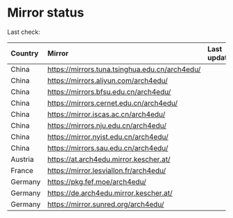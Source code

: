 <script src="./time.js"></script>
# Mirror status
Last check: <script type="text/javascript">localize(1736304694.7634182);</script>

|Country|Mirror|Last update|
|:------|:-----|:----------|
|China|https://mirrors.tuna.tsinghua.edu.cn/arch4edu/|<script type="text/javascript">localize(1736275759);</script>|
|China|https://mirrors.aliyun.com/arch4edu/|<script type="text/javascript">localize(1736275759);</script>|
|China|https://mirrors.bfsu.edu.cn/arch4edu/|<script type="text/javascript">localize(1736232159);</script>|
|China|https://mirrors.cernet.edu.cn/arch4edu/|<script type="text/javascript">localize(1736275759);</script>|
|China|https://mirror.iscas.ac.cn/arch4edu/|<script type="text/javascript">localize(1736232159);</script>|
|China|https://mirrors.nju.edu.cn/arch4edu/|<script type="text/javascript">localize(1736232159);</script>|
|China|https://mirror.nyist.edu.cn/arch4edu/|<script type="text/javascript">localize(1736232159);</script>|
|China|https://mirrors.sau.edu.cn/arch4edu/|<script type="text/javascript">localize(1731653531);</script>|
|Austria|https://at.arch4edu.mirror.kescher.at/|<script type="text/javascript">localize(1736275759);</script>|
|France|https://mirror.lesviallon.fr/arch4edu/|<script type="text/javascript">localize(1736275759);</script>|
|Germany|https://pkg.fef.moe/arch4edu/|<script type="text/javascript">localize(1736275759);</script>|
|Germany|https://de.arch4edu.mirror.kescher.at/|<script type="text/javascript">localize(1736275759);</script>|
|Germany|https://mirror.sunred.org/arch4edu/|<script type="text/javascript">localize(1736275759);</script>|

<script src="./tablefilter/tablefilter.js"></script>
<script src="./table.js"></script>